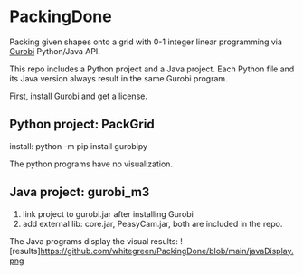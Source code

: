 # PackingDone
Packing given shapes onto a grid with 0-1 integer linear programming via [Gurobi](https://www.gurobi.com/) Python/Java API.

This repo includes a Python project and a Java project. Each Python file and its Java version always result in the same Gurobi program.

First, install [Gurobi](https://www.gurobi.com/) and get a license.

## Python project: PackGrid
install: python -m pip install gurobipy

The python programs have no visualization. 

## Java project: gurobi_m3
1. link project to gurobi.jar after installing Gurobi
2. add external lib: core.jar, PeasyCam.jar, both are included in the repo.

The Java programs display the visual results:
![results]https://github.com/whitegreen/PackingDone/blob/main/javaDisplay.png

